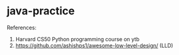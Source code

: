 # java-practice

References:
1. Harvard CS50 Python programming course on ytb
2. https://github.com/ashishps1/awesome-low-level-design/ (LLD)
